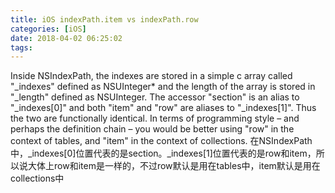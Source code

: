 ```yaml
---
title: iOS indexPath.item vs indexPath.row
categories: [iOS]
date: 2018-04-02 06:25:02
tags:
---
```


Inside NSIndexPath, the indexes are stored in a simple c array called "\_indexes" defined as NSUInteger* and the length of the array is stored in "\_length" defined as NSUInteger. The accessor "section" is an alias to "\_indexes\[0\]" and both "item" and "row" are aliases to "\_indexes\[1\]". Thus the two are functionally identical. In terms of programming style – and perhaps the definition chain – you would be better using "row" in the context of tables, and "item" in the context of collections. 在NSIndexPath中，\_indexes\[0\]位置代表的是section。\_indexes\[1\]位置代表的是row和item，所以说大体上row和item是一样的，不过row默认是用在tables中，item默认是用在collections中